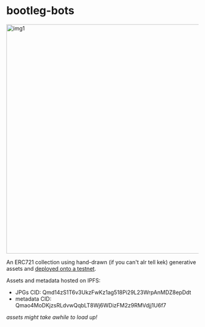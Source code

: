 # bootleg-bots

<p>
    <img width="600" alt="img1" src="https://user-images.githubusercontent.com/56946413/177024906-a3eb67a5-0db3-46d9-af09-86ebadc8d18f.jpg">
</p>

An ERC721 collection using hand-drawn (if you can't alr tell kek) generative assets and [deployed onto a testnet](https://rinkeby.etherscan.io/address/0x3408E187F16425dAAce6Cef99560d61169C9514D).

Assets and metadata hosted on IPFS:
- JPGs CID: Qmd14zS1T6v3UkzFwKz1ag518Pi29L23WrpAnMDZ8epDdt
- metadata CID: Qmao4MoDKjzsRLdvwQqbLT8Wj6WDizFM2z9RMVdjj1U6f7

*assets might take awhile to load up!*
